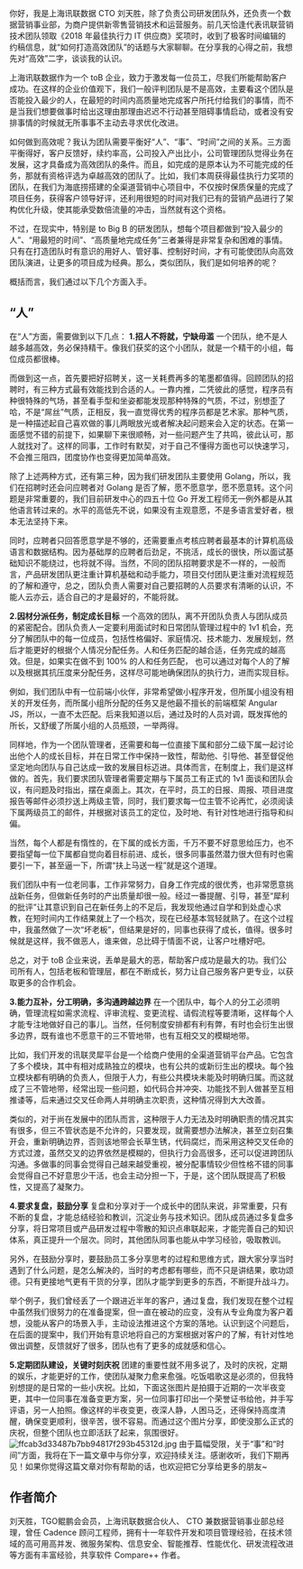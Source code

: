 你好，我是上海讯联数据 CTO 刘天胜，除了负责公司研发团队外，还负责一个数据营销事业部，为商户提供新零售营销技术和运营服务。前几天恰逢代表讯联营销技术团队领取《2018 年最佳执行力 IT 供应商》奖项时，收到了极客时间编辑的约稿信息，就“如何打造高效团队”的话题与大家聊聊。在分享我的心得之前，我想先对“高效”二字，谈谈我的认识。

上海讯联数据作为一个 toB 企业，致力于激发每一位员工，尽我们所能帮助客户成功。在这样的企业价值观下，我们一般评判团队是不是高效，主要看这个团队是否能投入最少的人，在最短的时间内高质量地完成客户所托付给我们的事情，而不是当我们想要做事时给出这理由那理由迟迟不行动甚至阻碍事情启动，或者没有安排事情的时候就无所事事不主动去寻求优化改进。

如何做到高效呢？我认为团队需要平衡好“人”、“事”、“时间”之间的关系。三方面平衡得好，客户反馈好，续约率高，公司投入产出比小，公司管理团队觉得业务在发展，这才具备成为高效团队的条件。而且，如完成的是原本认为不可能完成的任务，那就有资格评选为卓越高效的团队了。比如，我们本周获得最佳执行力奖项的团队，在我们为海底捞搭建的全渠道营销中心项目中，不仅按时保质保量的完成了项目任务，获得客户领导好评，还利用很短的时间对我们已有的营销产品进行了架构优化升级，使其能承受数倍流量的冲击，当然就有这个资格。

不过，在现实中，特别是 to Big B 的研发团队，想每个项目都做到“投入最少的人”、“用最短的时间”、“高质量地完成任务”三者兼得是非常复杂和困难的事情。只有在打造团队时有意识的用好人、管好事、控制好时间，才有可能使团队向高效团队演进，让更多的项目成为经典。那么，类似团队，我们是如何培养的呢？

概括而言，我们通过以下几个方面入手。

## “人”

在“人”方面，需要做到以下几点：
**1.招人不将就，宁缺毋滥** 
一个团队，绝不是人越多越高效，务必保持精干。像我们获奖的这个小团队，就是一个精干的小组，每位成员都很棒。

而做到这一点，首先要把好招聘关，这一关耗费再多的笔墨都值得。回顾团队的招聘时，有三种方式最有效能找到合适的人。一靠内推，二凭彼此的感觉，程序员有种很特殊的气场，甚至看手型和坐姿都能发现那种特殊的气质，不过，别想歪了哈，不是“屌丝”气质，正相反，我一直觉得优秀的程序员都是艺术家。那种气质，是一种描述起自己喜欢做的事儿两眼放光或者解决起问题来会入定的状态。在第一面感觉不错的前提下，如果聊下来很顺畅，对一些问题产生了共鸣，彼此认可，那人就找对了。这样的同事，工作时有默契，对于自己不懂得方面也可以快速学习，不会推三阻四，团度协作也变得更加简单高效。

除了上述两种方式，还有第三种，因为我们研发团队主要使用 Golang，所以，我们在招聘时还会问应聘者对 Golang 是否了解，愿不愿意学，愿不愿意转。这个问题是非常重要的，我们目前研发中心的四五十位 Go 开发工程师无一例外都是从其他语言转过来的。水平的高低先不说，如果没有主观意愿，不是多语言爱好者，根本无法坚持下来。

同时，应聘者只回答愿意学是不够的，还需要重点考核应聘者最基本的计算机高级语言和数据结构。因为基础厚的应聘者后劲足，不挑活，成长的很快，所以面试基础知识不能绕过，也将就不得。当然，不同的团队招聘要求是不一样的，一般而言，产品研发团队更注重计算机基础和动手能力，项目交付团队更注重对流程规范的了解和遵守，总之，团队负责人需要对自己要招聘的人员要求有清晰的认识，不能人云亦云，适合自己的才是最好的，不能将就。

**2.因材分派任务，制定成长目标** 
一个高效的团队，离不开团队负责人与团队成员的紧密配合。团队负责人一定要利用面试时和日常团队管理过程中的 1v1 机会，充分了解团队中的每一位成员，包括性格偏好、家庭情况、技术能力、发展规划，然后才能更好的根据个人情况分配任务。人和任务匹配的越合适，任务完成的越高效。但是，如果实在做不到 100% 的人和任务匹配， 也可以通过对每个人的了解以及根据其抗压度来分配任务，这样尽可能地确保团队的执行力，进而实现目标。

例如，我们团队中有一位前端小伙伴，非常希望做小程序开发，但所属小组没有相关的开发任务，而所属小组所分配的任务又是他最不擅长的前端框架 Angular JS，所以，一直不太匹配。后来我知道以后，通过及时的人员对调，既发挥他的所长，又舒缓了所属小组的人员瓶颈，一举两得。

同样地，作为一个团队管理者，还需要和每一位直接下属和部分二级下属一起讨论出他个人的成长目标，并在日常工作中保持一致性，帮助他、引导他、甚至督促他坚定地向团队与自己达成一致的发展目标迈进。具体而言，在制度上，我们是这样做的。首先，我们要求团队管理者需要定期与下属员工有正式的 1v1 面谈和团队会议，有问题及时指出，摆在桌面上。其次，在平时，员工的日报、周报、项目进度报告等邮件必须抄送上两级主管，同时，我们要求每一位主管不论再忙，必须阅读下属两级员工的邮件，并根据对该员工的定位，及时地、有针对性地进行指导和纠偏。

当然，每个人都是有惰性的，在下属的成长方面，千万不要不好意思给压力，也不要指望每一位下属都自觉向着目标前进、成长，很多同事虽然潜力很大但有时也需要引一下，甚至逼一下，所谓“扶上马送一程”就是这个道理。

我们团队中有一位老同事，工作非常努力，自身工作完成的很优秀，也非常愿意挑战新任务，但做新任务时的产出质量却很一般。经过一番提醒、引导，甚至“犀利的批评”让其意识到自己在新任务上的不足后，我发现他通过自学和到处虚心求教，在短时间内工作结果就上了一个档次，现在已经基本驾轻就熟了。在这个过程中，我虽然做了一次“坏老板”，但结果是好的，同事也获得了成长，值得。很多时候就是这样，我不做恶人，谁来做，总比碍于情面不说，让客户吐槽好吧。

总之，对于 toB 企业来说，丢单是最大的恶，帮助客户成功是最大的功。我们公司所有人，包括老板和管理层，都在不断成长，努力让自己服务客户更专业，以获取更多的合作机会。

**3.能力互补，分工明确，多沟通跨越边界** 
在一个团队中，每个人的分工必须明确，管理流程如需求流程、评审流程、变更流程、请假流程等要清晰，这样每个人才能专注地做好自己的事儿。当然，任何制度安排都有利有弊，有时也会衍生出很多边界，既有谁也不愿意干的三不管地带，也有互相交叉的模糊地带。

比如，我们开发的讯联灵犀平台是一个给商户使用的全渠道营销平台产品。它包含了多个模块，其中有相对成熟独立的模块，也有公共的或新衍生出的模块。每个独立模块都有明确的负责人，但限于人力，有些公共模块未能及时明确归属。而这就成了三不管地带，经常出现一些问题，如代码合并冲突、功能找不到人做甚至互相推诿等，后来通过交叉任命两人并明确主次职责，这种情况得到大大改善。

类似的，对于尚在发展中的团队而言，这种限于人力无法及时明确职责的情况其实有很多，但三不管状态是不允许的，只要发现，就需要想办法解决，甚至立刻召集开会，重新明确边界，否则该地带会长草生锈，代码腐烂，而采用这种交叉任命的方式过渡，虽然交叉的边界依然是模糊的，但执行力会高很多，还可以促进跨团队沟通。多做事的同事会觉得自己越来越受重视，被分配事情较少但性格不错的同事会觉得自己不好意思少干活，也会主动分担一下，于是，这个团队既提高了积极性，又提高了凝聚力。

**4.要求复盘，鼓励分享** 
复盘和分享对于一个成长中的团队来说，非常重要，只有不断的复盘，才能总结经验和教训，沉淀业务与技术知识。团队成员通过多复盘多分享，将日常项目或产品研发过程中零散的知识点串联起来，才能完善自己的知识体系，真正提升一个层次。同时，其他团队同事也能从中学习经验，吸取教训。

另外，在鼓励分享时，要鼓励员工多分享思考的过程和思维方式，跟大家分享当时遇到了什么问题，是怎么解决的，当时的考虑都有哪些，而不只是讲结果，歌功颂德。只有更接地气更有干货的分享，团队才能学到更多的东西，不断提升战斗力。

举个例子，我们曾经丢了一个跟进近半年的客户，通过复盘，我们发现在整个过程中虽然我们很努力的在准备提案，但一直在被动的应变，没有从专业角度为客户着想，没能从客户的场景入手，主动设法推进这个方案的落地。认识到这个问题后，在后面的提案中，我们开始有意识地将自己的方案根据对客户的了解，有针对性地做出调整，反馈就好了很多，团队也有了更多的成就感和信心。

**5.定期团队建设，关键时刻庆祝** 
团建的重要性就不用多说了，及时的庆祝，定期的娱乐，才能更好的工作，使团队凝聚力愈来愈强。吃饭唱歌这是必须的，但我特别想提的是日常的一些小庆祝。比如，下面这张图片是拍摄于近期的一次半夜变更，其中一位同事在准备变更方案，另一位同事打印出一个荣誉证书给他，并手写评语，另一人拍照。像这样的半夜变更，夜深人静，人困马乏，还得保持高度清醒，确保变更顺利，很辛苦，很不容易。而通过这个图片分享，即使没那么正式的庆祝，但整个团队也立即活跃了起来，氛围很好。
![ffcab3d33487b7bb94817f293b45312d.jpg][]
由于篇幅受限，关于“事”和“时间”方面，我将在下一篇文章中与你分享，欢迎持续关注。感谢收听，我们下期再见！如果你觉得这篇文章对你有帮助的话，也欢迎把它分享给更多的朋友~

## 作者简介

刘天胜，TGO鲲鹏会会员，上海讯联数据合伙人、 CTO 兼数据营销事业部总经理，曾任 Cadence 顾问工程师，拥有十一年软件开发和项目管理经验，在技术领域的高可用高并发、微服务架构、信息安全、智能推荐、性能优化、研发流程改进等方面有丰富经验，共享软件 Compare++ 作者。


[ffcab3d33487b7bb94817f293b45312d.jpg]: https://static001.geekbang.org/resource/image/ff/2d/ffcab3d33487b7bb94817f293b45312d.jpg

